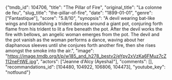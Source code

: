 {"tmdb_id": 104706, "title": "The Pillar of Fire", "original_title": "La colonne de feu", "slug_title": "the-pillar-of-fire", "date": "1899-01-01", "genre": ["Fantastique"], "score": "5.8/10", "synopsis": "A devil wearing bat-like wings and brandishing a trident dances around a giant pot, conjuring forth flame from his trident to lit a fire beneath the pot. After the devil works the fire with bellows, an angelic woman emerges from the pot. The devil and the pot vanish as the woman performs a dance, waving about her diaphanous sleeves until she conjures forth another fire, then she rises amongst the smoke into the air.", "image": "https://image.tmdb.org/t/p/w185_and_h278_bestv2/eYpy2xVzKa6FMuz7cZ112neFtWE.jpg", "actors": ["Jeanne d'Alcy (Ayesha)"], "comments": [], "recommandations_id": [104480, 104922, 106806, 104473], "youtube_key": "notfound"}